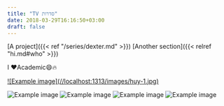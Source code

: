 ```yaml
---
title: "TV סדרות"
date: 2018-03-29T16:16:50+03:00
draft: false
---
```


[A project]({{< ref "/series/dexter.md" >}})
[Another section]({{< relref "hi.md#who" >}})


I :heart:Academic:smile::fire:

<a href="series/_prison-break.md">
![Example image](//localhost:1313/images/huy-1.jpg)
</a>

![Example image](//localhost:1313/images/huy-1.jpg)
![Example image](//localhost:1313/images/huy-1.jpg)
![Example image](//localhost:1313/images/huy-1.jpg)
![Example image](//localhost:1313/images/huy-1.jpg)




